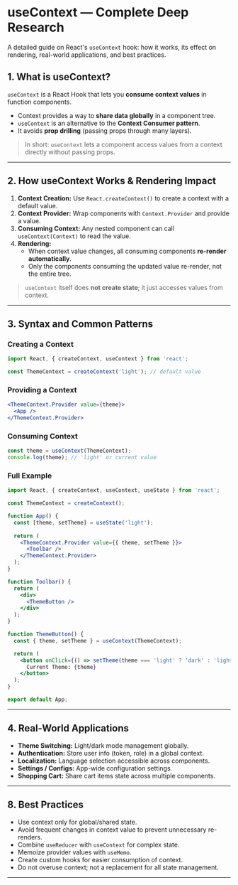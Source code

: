 # useContext — Complete Deep Research

A detailed guide on React's `useContext` hook: how it works, its effect on rendering, real-world applications, and best practices.


## 1. What is useContext?

`useContext` is a React Hook that lets you **consume context values** in function components.

- Context provides a way to **share data globally** in a component tree.
- `useContext` is an alternative to the **Context Consumer pattern**.
- It avoids **prop drilling** (passing props through many layers).

> In short: `useContext` lets a component access values from a context directly without passing props.

---

## 2. How useContext Works & Rendering Impact

1. **Context Creation:** Use `React.createContext()` to create a context with a default value.
2. **Context Provider:** Wrap components with `Context.Provider` and provide a value.
3. **Consuming Context:** Any nested component can call `useContext(Context)` to read the value.
4. **Rendering:** 
   - When context value changes, all consuming components **re-render automatically**.
   - Only the components consuming the updated value re-render, not the entire tree.

> `useContext` itself does **not create state**; it just accesses values from context.

---

## 3. Syntax and Common Patterns

### Creating a Context

```jsx
import React, { createContext, useContext } from 'react';

const ThemeContext = createContext('light'); // default value
```

### Providing a Context

```jsx
<ThemeContext.Provider value={theme}>
  <App />
</ThemeContext.Provider>
```

### Consuming Context

```jsx
const theme = useContext(ThemeContext);
console.log(theme); // 'light' or current value
```

### Full Example

```jsx
import React, { createContext, useContext, useState } from 'react';

const ThemeContext = createContext();

function App() {
  const [theme, setTheme] = useState('light');
  
  return (
    <ThemeContext.Provider value={{ theme, setTheme }}>
      <Toolbar />
    </ThemeContext.Provider>
  );
}

function Toolbar() {
  return (
    <div>
      <ThemeButton />
    </div>
  );
}

function ThemeButton() {
  const { theme, setTheme } = useContext(ThemeContext);

  return (
    <button onClick={() => setTheme(theme === 'light' ? 'dark' : 'light')}>
      Current Theme: {theme}
    </button>
  );
}

export default App;
```

---

## 4. Real-World Applications

- **Theme Switching:** Light/dark mode management globally.
- **Authentication:** Store user info (token, role) in a global context.
- **Localization:** Language selection accessible across components.
- **Settings / Configs:** App-wide configuration settings.
- **Shopping Cart:** Share cart items state across multiple components.

---



## 8. Best Practices

- Use context only for global/shared state.
- Avoid frequent changes in context value to prevent unnecessary re-renders.
- Combine `useReducer` with `useContext` for complex state.
- Memoize provider values with `useMemo`.
- Create custom hooks for easier consumption of context.
- Do not overuse context; not a replacement for all state management.

---
